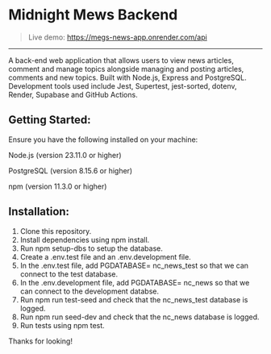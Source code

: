 # Midnight Mews Backend

> Live demo: https://megs-news-app.onrender.com/api
<hr>
A back-end web application that allows users to view news articles, comment and manage topics alongside managing and posting articles, comments and new topics. Built with Node.js, Express and PostgreSQL. Development tools used include Jest, Supertest, jest-sorted, dotenv, Render, Supabase and GitHub Actions.

## Getting Started:

Ensure you have the following installed on your machine:

Node.js (version 23.11.0 or higher)

PostgreSQL (version 8.15.6 or higher)

npm (version 11.3.0 or higher)

## Installation:

1. Clone this repository.
2. Install dependencies using npm install.
3. Run npm setup-dbs to setup the database.
4. Create a .env.test file and an .env.development file.
5. In the .env.test file, add PGDATABASE= nc_news_test so that we can connect to the test database. 
5. In the .env.development file, add PGDATABASE= nc_news so that we can connect to the development databse.
6. Run npm run test-seed and check that the nc_news_test database is logged.
7. Run npm run seed-dev and check that the nc_news database is logged.
8. Run tests using npm test.

Thanks for looking! 

